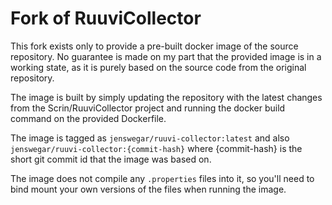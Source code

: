 # Fork of RuuviCollector

This fork exists only to provide a pre-built docker image of the source repository. No guarantee is made on my part that the provided image is in a working state, as it is purely based on the source code from the original repository.

The image is built by simply updating the repository with the latest changes from the Scrin/RuuviCollector project and running the docker build command on the provided Dockerfile.

The image is tagged as ```jenswegar/ruuvi-collector:latest``` and also ```jenswegar/ruuvi-collector:{commit-hash}``` where {commit-hash} is the short git commit id that the image was based on.


The image does not compile any ```.properties``` files into it, so you'll need to bind mount your own versions of the files when running the image.